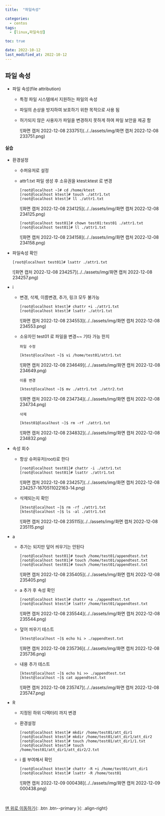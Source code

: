 ```yaml
---
title:  "파일속성"

categories:
  - centos
tags:
  - [linux,파일속성]

toc: true

date: 2022-10-12
last_modified_at: 2022-10-12
---
```


## 파일 속성

- 파일 속성(file attribution)
  - 특정 파일 시스템에서 지원하는 파일의 속성 

  - 파일의 손상을 방지하여 보호하기 위한 목적으로 사용 됨

  - 허가되지 않은 사용자가 파일을 변경하지 못하게 하여 파일 보안을 제공 함

    ![화면 캡처 2022-12-08 233751](../../assets/img/화면 캡처 2022-12-08 233751.png)

#### 실습

- 환경설정

  - 수퍼유저로 설정

  - attr1.txt 파일 생성 후 소유권을 ktest:ktest 로 변경

    ```
    [root@localhost ~]# cd /home/ktest
    [root@localhost ktest]# touch ./attr1.txt
    [root@localhost ktest]# ll ./attr1.txt
    ```

    ![화면 캡처 2022-12-08 234125](../../assets/img/화면 캡처 2022-12-08 234125.png)

    ```
    [root@localhost test01]# chown test01:test01 ./attr1.txt 
    [root@localhost test01]# ll ./attr1.txt 
    ```

    ![화면 캡처 2022-12-08 234158](../../assets/img/화면 캡처 2022-12-08 234158.png)

- 파일속성 확인

  ```
  [root@localhost test01]# lsattr ./attr1.txt
  ```

  ![화면 캡처 2022-12-08 234257](../../assets/img/화면 캡처 2022-12-08 234257.png)

- i 

  - 변경, 삭제, 이름변경, 추가, 링크 모두 불가능

    ```
    [root@localhost ktest]# chattr +i ./attr1.txt 
    [root@localhost ktest]# lsattr ./attr1.txt
    ```

    ![화면 캡처 2022-12-08 234553](../../assets/img/화면 캡처 2022-12-08 234553.png)

  - 소유자인 test01 로 파일을 변경~~ 기타 가능 한지

    ```
    파일 수정
    
    [ktest@localhost ~]$ vi /home/test01/attr1.txt
    ```

    ![화면 캡처 2022-12-08 234649](../../assets/img/화면 캡처 2022-12-08 234649.png)

    ```
    이름 변경
    
    [ktest@localhost ~]$ mv ./attr1.txt ./attr2.txt
    ```

    ![화면 캡처 2022-12-08 234734](../../assets/img/화면 캡처 2022-12-08 234734.png)

    ```
    삭제
    
    [ktest01@localhost ~]$ rm -rf ./attr1.txt
    ```

    ![화면 캡처 2022-12-08 234832](../../assets/img/화면 캡처 2022-12-08 234832.png)

- 속성 회수 

  - 항상 슈퍼유저(root)로 한다

    ```
    [root@localhost test01]# chattr -i ./attr1.txt 
    [root@localhost test01]# lsattr ./attr1.txt 
    ```

    ![화면 캡처 2022-12-08 234257](../../assets/img/화면 캡처 2022-12-08 234257-1670511022163-14.png)

  - 삭제되는지 확인

    ```
    [ktest@localhost ~]$ rm -rf ./attr1.txt
    [ktest@localhost ~]$ ls -al ./attr1.txt
    ```

    ![화면 캡처 2022-12-08 235115](../../assets/img/화면 캡처 2022-12-08 235115.png)

- a

  - 추가는 되지만 덮어 씌우기는 안된다

    ```
    [root@localhost test01]# touch /home/test01/appendtest.txt
    [root@localhost test01]# touch /home/test01/appendtest.txt
    [root@localhost test01]# touch /home/test01/appendtest.txt
    ```

    ![화면 캡처 2022-12-08 235405](../../assets/img/화면 캡처 2022-12-08 235405.png)

  - a 추가 후 속성 확인

    ```
    [root@localhost ktest]# chattr +a ./appendtest.txt 
    [root@localhost ktest]# lsattr /home/test01/appendtest.txt
    ```

    ![화면 캡처 2022-12-08 235544](../../assets/img/화면 캡처 2022-12-08 235544.png)

  - 덮어 씌우기 테스트

    ```
    [ktest@localhost ~]$ echo hi > ./appendtest.txt 
    ```

    ![화면 캡처 2022-12-08 235736](../../assets/img/화면 캡처 2022-12-08 235736.png)

  - 내용 추가 테스트

    ```
    [ktest@localhost ~]$ echo hi >> ./appendtest.txt 
    [ktest@localhost ~]$ cat appendtest.txt 
    ```

    ![화면 캡처 2022-12-08 235747](../../assets/img/화면 캡처 2022-12-08 235747.png)

- R

  - 지정된 하위 디렉터리 까지 변경 

  - 환경설정

    ```
    [root@localhost ktest]# mkdir /home/test01/att_dir1
    [root@localhost ktest]# mkdir /home/test01/att_dir1/att_dir2
    [root@localhost ktest]# touch /home/test01/att_dir1/1.txt
    [root@localhost ktest]# touch /home/test01/att_dir1/att_dir2/2.txt
    ```

  - i 를 부여해서 확인

    ```
    [root@localhost ktest]# chattr -R +i /home/test01/att_dir1
    [root@localhost ktest]# lsattr -R /home/test01
    ```

    ![화면 캡처 2022-12-09 000438](../../assets/img/화면 캡처 2022-12-09 000438.png)

<br>

[맨 위로 이동하기](#){: .btn .btn--primary }{: .align-right}
